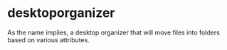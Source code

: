 # desktoporganizer
As the name implies, a desktop organizer that will move files into folders based on various attributes.
